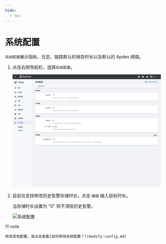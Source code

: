 ```yaml
---
hide:
  - toc
---
```


# 系统配置

`系统配置`展示指标、日志、链路默认的保存时长以及默认的 Apdex 阈值。

1. 点击右侧导航栏，选择`系统配置`。

    ![系统配置](../../images/systemconfig00.png)

2. 目前仅支持修改历史告警存储时长，点击 `编辑` 输入目标时长。

    当存储时长设置为 "0" 将不清除历史告警。

    ![系统配置](https://docs.daocloud.io/daocloud-docs-images/docs/insight/images/sysconfig02.png)

!!! note

    修改其他配置，请点击查看[如何修改系统配置？](modify-config.md)
